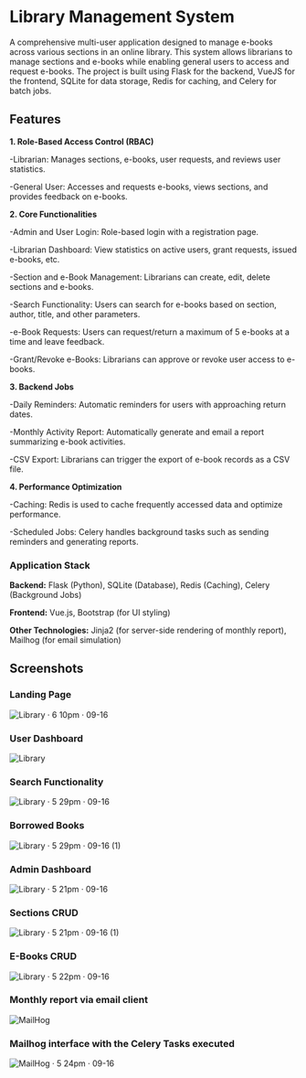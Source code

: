 # Library Management System 
A comprehensive multi-user application designed to manage e-books across various sections in an online library. This system allows librarians to manage sections and e-books while enabling general users to access and request e-books. The project is built using Flask for the backend, VueJS for the frontend, SQLite for data storage, Redis for caching, and Celery for batch jobs.

## Features
**1. Role-Based Access Control (RBAC)**

-Librarian: Manages sections, e-books, user requests, and reviews user statistics.

-General User: Accesses and requests e-books, views sections, and provides feedback on e-books.

**2. Core Functionalities**

-Admin and User Login: Role-based login with a registration page.

-Librarian Dashboard: View statistics on active users, grant requests, issued e-books, etc.

-Section and e-Book Management: Librarians can create, edit, delete sections and e-books.

-Search Functionality: Users can search for e-books based on section, author, title, and other parameters.

-e-Book Requests: Users can request/return a maximum of 5 e-books at a time and leave feedback.

-Grant/Revoke e-Books: Librarians can approve or revoke user access to e-books.

**3. Backend Jobs**

-Daily Reminders: Automatic reminders for users with approaching return dates.

-Monthly Activity Report: Automatically generate and email a report summarizing e-book activities.

-CSV Export: Librarians can trigger the export of e-book records as a CSV file.

**4. Performance Optimization**

-Caching: Redis is used to cache frequently accessed data and optimize performance.

-Scheduled Jobs: Celery handles background tasks such as sending reminders and generating reports.

### Application Stack

**Backend:** Flask (Python), SQLite (Database), Redis (Caching), Celery (Background Jobs)

**Frontend:** Vue.js, Bootstrap (for UI styling)

**Other Technologies:** Jinja2 (for server-side rendering of monthly report), Mailhog (for email simulation)

## Screenshots
### Landing Page 
![Library · 6 10pm · 09-16](https://github.com/user-attachments/assets/9ee18ea0-133e-4a2d-a611-6e71b3a672c5)
### User Dashboard
![Library](https://github.com/user-attachments/assets/94f40190-b92f-4230-a0dc-46b228e0b493)
### Search Functionality
![Library · 5 29pm · 09-16](https://github.com/user-attachments/assets/e55d4082-3a10-444a-baa1-6c88ae63d738)
### Borrowed Books
![Library · 5 29pm · 09-16 (1)](https://github.com/user-attachments/assets/304e19e7-0ad4-4bd6-bf70-3c75d255a65a)
### Admin Dashboard
![Library · 5 21pm · 09-16](https://github.com/user-attachments/assets/bf04decb-9ba0-45ab-ac84-de5c4326926a)
### Sections CRUD
![Library · 5 21pm · 09-16 (1)](https://github.com/user-attachments/assets/fef55bca-4a1f-4975-b5c4-c1fc9a2c7457)
### E-Books CRUD
![Library · 5 22pm · 09-16](https://github.com/user-attachments/assets/ec235b62-813c-4127-9687-6deaac83e8cd)
### Monthly report via email client
![MailHog](https://github.com/user-attachments/assets/698ee1d6-0aa9-4066-a4f8-e53bce6af183)
### Mailhog interface with the Celery Tasks executed
![MailHog · 5 24pm · 09-16](https://github.com/user-attachments/assets/ff3583fc-09d8-457b-bae2-0bf21d2d41c5)



